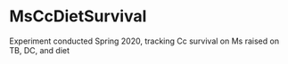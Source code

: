 # MsCcDietSurvival
Experiment conducted Spring 2020, tracking Cc survival on Ms raised on TB, DC, and diet
